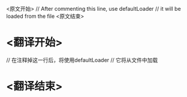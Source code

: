 
<原文开始>
		// After commenting this line, use defaultLoader
		// it will be loaded from the file
<原文结束>

# <翻译开始>
// 在注释掉这一行后，将使用defaultLoader
// 它将从文件中加载
# <翻译结束>


